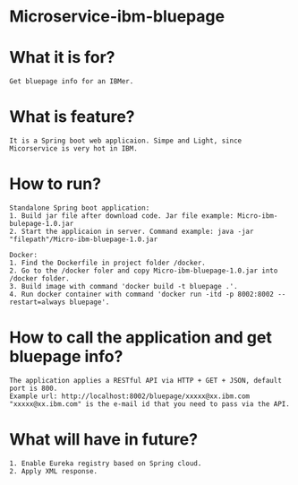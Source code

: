 # Microservice-ibm-bluepage

# What it is for?
	Get bluepage info for an IBMer.

# What is feature?
	It is a Spring boot web applicaion. Simpe and Light, since Micorservice is very hot in IBM.
	
# How to run?
	Standalone Spring boot application:
	1. Build jar file after download code. Jar file example: Micro-ibm-bulepage-1.0.jar
	2. Start the applicaion in server. Command example: java -jar "filepath"/Micro-ibm-bluepage-1.0.jar
	
	Docker:
	1. Find the Dockerfile in project folder /docker.
	2. Go to the /docker foler and copy Micro-ibm-bluepage-1.0.jar into /docker folder.
	3. Build image with command 'docker build -t bluepage .'.
	4. Run docker container with command 'docker run -itd -p 8002:8002 --restart=always bluepage'.
	
# How to call the application and get bluepage info?
	The application applies a RESTful API via HTTP + GET + JSON, default port is 800.
	Example url: http://localhost:8002/bluepage/xxxxx@xx.ibm.com
	"xxxxx@xx.ibm.com" is the e-mail id that you need to pass via the API.
	
# What will have in future?
	1. Enable Eureka registry based on Spring cloud.
	2. Apply XML response.

